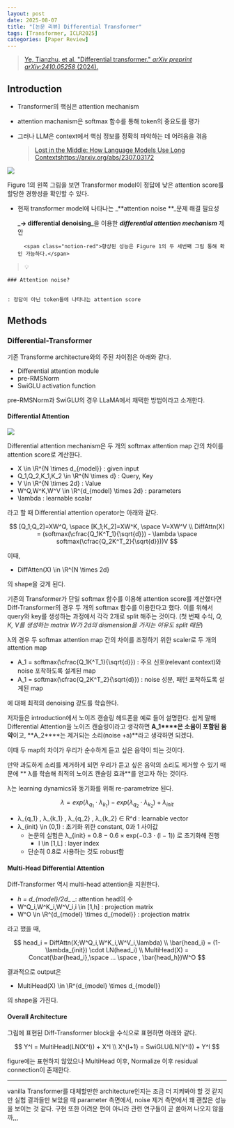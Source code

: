 ```yaml
---
layout: post
date: 2025-08-07
title: "[논문 리뷰] Differential Transformer"
tags: [Transformer, ICLR2025]
categories: [Paper Review]
---
```


> [Ye, Tianzhu, et al. "Differential transformer." ](https://arxiv.org/abs/2410.05258)[_arXiv preprint arXiv:2410.05258_](https://arxiv.org/abs/2410.05258)[ (2024).](https://arxiv.org/abs/2410.05258)



## Introduction

- Transformer의 핵심은 attention mechanism
- attention machanism은 softmax 함수를 통해 token의 중요도를 평가
- 그러나 LLM은 context에서 핵심 정보를 정확히 파악하는 데 어려움을 겪음

	> [Lost in the Middle: How Language Models Use Long Contextshttps://arxiv.org/abs/2307.03172](https://arxiv.org/abs/2307.03172)


![](https://prod-files-secure.s3.us-west-2.amazonaws.com/542b861c-36a8-4051-84e5-8804b6728dba/9083ea56-691a-4752-ae26-47f403431ac8/image.png?X-Amz-Algorithm=AWS4-HMAC-SHA256&X-Amz-Content-Sha256=UNSIGNED-PAYLOAD&X-Amz-Credential=ASIAZI2LB466ZW5SXHE4%2F20250917%2Fus-west-2%2Fs3%2Faws4_request&X-Amz-Date=20250917T220114Z&X-Amz-Expires=3600&X-Amz-Security-Token=IQoJb3JpZ2luX2VjEDEaCXVzLXdlc3QtMiJGMEQCIBYC89xc450zBleL%2FT0spAuskU2xVv9JI41vHRkRZFoUAiBKmY5hqksjdd5Aqu8s6twCP5saqOtsT70s4jzpsOPcZiqIBAiq%2F%2F%2F%2F%2F%2F%2F%2F%2F%2F8BEAAaDDYzNzQyMzE4MzgwNSIMai8xyW2e%2BV2%2FpRnZKtwDLVt2NSu86Ks7GmaH9takQ6avodoonp0Lf58kPnbe8pORowW4qpcqr3BEDwbU%2F9rKCqrezirUq98b408B628U79VlOD3ZKt%2FEQ8Rukl78Hvm%2F7HFQp2LI4X1qFHv9iYlN9j6NtMdbfHcvkE86lhG9qz8MwcuGTZctCq9wh%2BzWTIUAVg6bC27xA8YrOrY7z%2B9SCPi%2FdJhjiLziW8SpSPAfzE23rki0rtyt2ZfzFh%2BFQa8Uerq4P%2B63Doz3NwzZX0EapOKKQl3qtzKhHLdREtWoGT8xbZZGsNlW%2B3XQi6bKNefoA0KR3mBndzamH19IB4bO3e3xAgqP2G5S%2FOx2xtqK1HAn9w%2FtdmSrVNn1y6FdREmcPOGfeqK%2BPtaqZVxJTxnu7eFZXKG%2FlL5B82cuqokvptdP52Gx9awej%2F%2Fe%2Fynimj1mjLnOb%2Fg9MO80hdAPcJYLASEveuugi6J1xcOP5f1Sc6yASOWEF5%2FSe1Sc9%2BilPjPc%2FicCQC%2B1Luh9d73kzssHAa9YEbPfb%2FsvQHKlapMikaPQSV791i0w0hxv%2FMFX0Ra%2BqyBVKrleSAqFQIVwsss8d%2BqqhitYDeKphSNIx8WRaV0QVjlKR7k%2B%2BnGZjEqEHbsAzDpu0koppCiwGy4wrtWrxgY6pgEv9lpkEKZMhsc6rc7uIxEes5Rvl7uOWVszHBG2Sib2bX%2BcERlM0LWg%2B3wjwHhGNwEpfam6B0F7Twjwv4fyyDpOzsz3VOJzHT081s%2BGw1Dhb%2BVVP6JzX7PuffZLqB%2FFfMaoWYAlT0l8FP6hy4L8hcWFi5Apca3mu68nOfpAtQjozHYMWXsv0J7P8VmxetzYpP43m7%2B1l4yoSX3e07%2FZjTv%2F7k70n0ip&X-Amz-Signature=1ebba6100460bd58f60947c87e99ceb155d78469bcda70f70904d9e54ad3ed40&X-Amz-SignedHeaders=host&x-amz-checksum-mode=ENABLED&x-id=GetObject)


Figure 1의 왼쪽 그림을 보면 Transformer model이 정답에 낮은 attention score를 할당한 경향성을 확인할 수 있다.

- 현재 transformer model에 나타나는 _**attention noise **_문제 해결 필요성

	_**→ differential denoising**_을 이용한 _**differential attention mechanism**_ 제안


		<span class="notion-red">향상된 성능은 Figure 1의 두 세번째 그림 통해 확인 가능하다.</span>


> 💡 


	### Attention noise?


	: 정답이 아닌 token들에 나타나는 attention score



## Methods



### Differential-Transformer


기존 Transforme architecture와의 주된 차이점은 아래와 같다.

- Differential attention module
- pre-RMSNorm
- SwiGLU activation function

pre-RMSNorm과 SwiGLU의 경우 LLaMA에서 채택한 방법이라고 소개한다.



#### Differential Attention


![](https://prod-files-secure.s3.us-west-2.amazonaws.com/542b861c-36a8-4051-84e5-8804b6728dba/116d70b2-1963-4810-9167-f4c7d8a06e8f/image.png?X-Amz-Algorithm=AWS4-HMAC-SHA256&X-Amz-Content-Sha256=UNSIGNED-PAYLOAD&X-Amz-Credential=ASIAZI2LB466ZW5SXHE4%2F20250917%2Fus-west-2%2Fs3%2Faws4_request&X-Amz-Date=20250917T220114Z&X-Amz-Expires=3600&X-Amz-Security-Token=IQoJb3JpZ2luX2VjEDEaCXVzLXdlc3QtMiJGMEQCIBYC89xc450zBleL%2FT0spAuskU2xVv9JI41vHRkRZFoUAiBKmY5hqksjdd5Aqu8s6twCP5saqOtsT70s4jzpsOPcZiqIBAiq%2F%2F%2F%2F%2F%2F%2F%2F%2F%2F8BEAAaDDYzNzQyMzE4MzgwNSIMai8xyW2e%2BV2%2FpRnZKtwDLVt2NSu86Ks7GmaH9takQ6avodoonp0Lf58kPnbe8pORowW4qpcqr3BEDwbU%2F9rKCqrezirUq98b408B628U79VlOD3ZKt%2FEQ8Rukl78Hvm%2F7HFQp2LI4X1qFHv9iYlN9j6NtMdbfHcvkE86lhG9qz8MwcuGTZctCq9wh%2BzWTIUAVg6bC27xA8YrOrY7z%2B9SCPi%2FdJhjiLziW8SpSPAfzE23rki0rtyt2ZfzFh%2BFQa8Uerq4P%2B63Doz3NwzZX0EapOKKQl3qtzKhHLdREtWoGT8xbZZGsNlW%2B3XQi6bKNefoA0KR3mBndzamH19IB4bO3e3xAgqP2G5S%2FOx2xtqK1HAn9w%2FtdmSrVNn1y6FdREmcPOGfeqK%2BPtaqZVxJTxnu7eFZXKG%2FlL5B82cuqokvptdP52Gx9awej%2F%2Fe%2Fynimj1mjLnOb%2Fg9MO80hdAPcJYLASEveuugi6J1xcOP5f1Sc6yASOWEF5%2FSe1Sc9%2BilPjPc%2FicCQC%2B1Luh9d73kzssHAa9YEbPfb%2FsvQHKlapMikaPQSV791i0w0hxv%2FMFX0Ra%2BqyBVKrleSAqFQIVwsss8d%2BqqhitYDeKphSNIx8WRaV0QVjlKR7k%2B%2BnGZjEqEHbsAzDpu0koppCiwGy4wrtWrxgY6pgEv9lpkEKZMhsc6rc7uIxEes5Rvl7uOWVszHBG2Sib2bX%2BcERlM0LWg%2B3wjwHhGNwEpfam6B0F7Twjwv4fyyDpOzsz3VOJzHT081s%2BGw1Dhb%2BVVP6JzX7PuffZLqB%2FFfMaoWYAlT0l8FP6hy4L8hcWFi5Apca3mu68nOfpAtQjozHYMWXsv0J7P8VmxetzYpP43m7%2B1l4yoSX3e07%2FZjTv%2F7k70n0ip&X-Amz-Signature=12ffec1ae1126718e888c63769d6a0fa34edff19d48e7514a1e11b916a1b1228&X-Amz-SignedHeaders=host&x-amz-checksum-mode=ENABLED&x-id=GetObject)


Differential attention mechanism은 두 개의 softmax attention map 간의 차이를 attention score로 계산한다.

- X \in \R^{N \times d\_{model}} : given input
- Q\_1,Q\_2,K\_1,K\_2 \in \R^{N \times d} : Query, Key
- V \in \R^{N \times 2d} : Value
- W^Q,W^K,W^V \in \R^{d\_{model} \times 2d} : parameters
- \lambda : learnable scalar

라고 할 때 Differential attention operator는 아래와 같다.


$$
[Q_1;Q_2]=XW^Q, \space [K_1;K_2]=XW^K, \space V=XW^V \\
DiffAttn(X) = (softmax(\cfrac{Q_1K^T_1}{\sqrt{d}}) - \lambda \space softmax(\cfrac{Q_2K^T_2}{\sqrt{d}}))V
$$


이때,

- DiffAtten(X) \in \R^{N \times 2d}

의 shape을 갖게 된다.


기존의 Transformer가 단일 softmax 함수를 이용해 attention score를 계산했다면 Diff-Transformer의 경우 두 개의 softmax 함수를 이용한다고 했다. 이를 위해서 query와 key를 생성하는 과정에서 각각 2개로 split 해주는 것이다. <span class="notion-red">(첫 번째 수식, </span><span class="notion-red">_Q, K, V를 생성하는 matrix W가 2d의 dismension을 가지는 이유도 split 때문_</span><span class="notion-red">)</span>


 λ의 경우 두 softmax attention map 간의 차이를 조정하기 위한 scaler로 두 개의 attention map

- A\_1 = softmax(\cfrac{Q\_1K^T\_1}{\sqrt{d}}) : 주요 신호(relevant context)와 noise 포착하도록 설계된 map
- A\_1 = softmax(\cfrac{Q\_2K^T\_2}{\sqrt{d}}) : noise 성분, 패턴 포착하도록 설계된 map 

에 대해 최적의 denoising 강도를 학습한다.


저자들은 introduction에서 노이즈 캔슬링 헤드폰을 예로 들어 설명한다. 쉽게 말해 Differential Attention을 노이즈 캔슬링이라고 생각하면 **A\_1****은 소음이 포함된 음악**이고, **A\_2****는 제거되는 소리(noise +a)**라고 생각하면 되겠다. 


이때 두 map의 차이가 우리가 순수하게 듣고 싶은 음악이 되는 것이다. 


만약 과도하게 소리를 제거하게 되면 우리가 듣고 싶은 음악의 소리도 제거할 수 있기 때문에 ** λ를 학습해 최적의 노이즈 캔슬링 효과**를 얻고자 하는 것이다.


λ는 learning dynamics와 동기화를 위해 re-parametrize 된다.


$$
\lambda = exp(\lambda_{q_1} \cdot \lambda_{k_1}) - exp(\lambda_{q_2} \cdot \lambda_{k_2}) + \lambda_{init}
$$

- λ\_{q\_1} , λ\_{k\_1} , λ\_{q\_2} , λ\_{k\_2} ∈ R^d : learnable vector
- λ\_{init} \in (0,1) : 초기화 위한 constant, 0과 1 사이값
	- 논문의 실험은 λ\_{init} = 0.8 − 0.6 × exp(−0.3 · (l − 1)) 로 초기화해 진행
		- l \in [1,L] : layer index
	- 단순히 0.8로 사용하는 것도 robust함


#### **Multi-Head Differential Attention**


Diff-Transformer 역시 multi-head attention을 지원한다.

- _h = d\_{model}/2d__ _: attention head의 수
- W^Q\_i,W^K\_i,W^V\_i,i \in [1,h] : projection matrix
- W^O \in \R^{d\_{model} \times d\_{model}} : projection matrix

라고 했을 때,


$$
head_i = DiffAttn(X;W^Q_i,W^K_i,W^V_i,\lambda) \\
\bar{head_i} = (1-\lambda_{init}) \cdot LN(head_i) \\
MultiHead(X) = Concat(\bar{head_i},\space ... \space , \bar{head_h})W^O
$$


결과적으로 output은

- MultiHead(X) \in \R^{d\_{model} \times d\_{model}}

의 shape을 가진다.



#### Overall Architecture


그림에 표현된 Diff-Transformer block을 수식으로 표현하면 아래와 같다.


$$
Y^l = MultiHead(LN(X^l)) + X^l \\
X^{l+1} = SwiGLU(LN(Y^l)) + Y^l
$$


figure에는 표현하지 않았으나 MultiHead 이후, Normalize 이후 residual connection이 존재한다.


---


vanilla Transformer를 대체할만한 architecture인지는 조금 더 지켜봐야 할 것 같지만 실험 결과들만 보았을 때 parameter 측면에서, noise 제거 측면에서 꽤 괜찮은 성능을 보이는 것 같다. 구현 또한 어려운 편이 아니라 관련 연구들이 곧 쏟아져 나오지 않을까,,,

